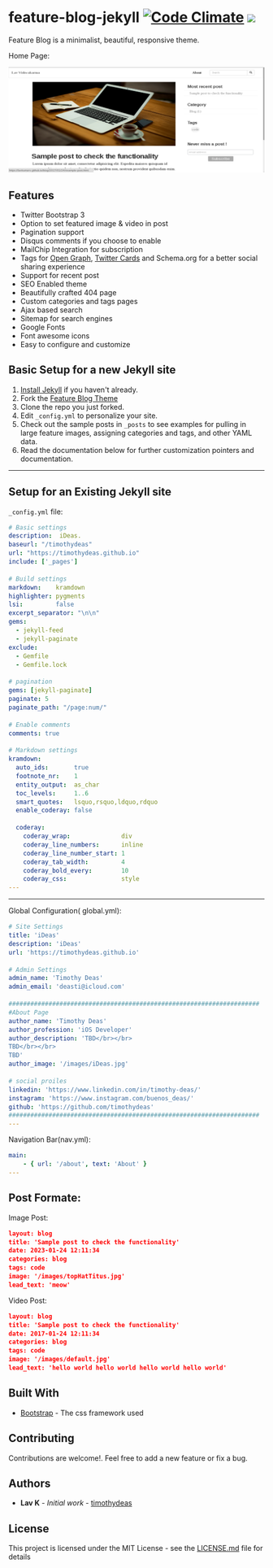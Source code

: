 # feature-blog-jekyll [![Code Climate](https://codeclimate.com/github/lavkumarv/feature-blog-jekyll/badges/gpa.svg)](https://codeclimate.com/github/lavkumarv/feature-blog-jekyll) <a href="https://codeclimate.com/github/lavkumarv/feature-blog-jekyll"><img src="https://codeclimate.com/github/lavkumarv/feature-blog-jekyll/badges/issue_count.svg" /></a>

Feature Blog is a minimalist, beautiful, responsive theme.

Home Page:

![home](home.jpg "home")

## Features

* Twitter Bootstrap 3
* Option to set featured image & video in post
* Pagination support
* Disqus comments if you choose to enable
* MailChip Integration for subscription
* Tags for [Open Graph](https://developers.facebook.com/docs/opengraph/), [Twitter Cards](https://dev.twitter.com/docs/cards) and Schema.org for a better social sharing experience
* Support for recent post
* SEO Enabled theme
* Beautifully crafted 404 page
* Custom categories and tags pages
* Ajax based search
* Sitemap for search engines
* Google Fonts
* Font awesome icons
* Easy to configure and customize

## Basic Setup for a new Jekyll site

1. [Install Jekyll](http://jekyllrb.com) if you haven't already.
2. Fork the [Feature Blog Theme](https://github.com/lavkumarv/feature-blog-jekyll/fork)
3. Clone the repo you just forked.
4. Edit `_config.yml` to personalize your site.
5. Check out the sample posts in `_posts` to see examples for pulling in large feature images, assigning categories and tags, and other YAML data.
6. Read the documentation below for further customization pointers and documentation.

---

## Setup for an Existing Jekyll site

`_config.yml` file:

``` yaml
# Basic settings
description:  iDeas.
baseurl: "/timothydeas"
url: "https://timothydeas.github.io"
include: ['_pages']

# Build settings
markdown:    kramdown
highlighter: pygments
lsi:         false
excerpt_separator: "\n\n"
gems:
  - jekyll-feed
  - jekyll-paginate
exclude:
  - Gemfile
  - Gemfile.lock

# pagination
gems: [jekyll-paginate]
paginate: 5
paginate_path: "/page:num/"

# Enable comments
comments: true

# Markdown settings
kramdown:
  auto_ids:       true
  footnote_nr:    1
  entity_output:  as_char
  toc_levels:     1..6
  smart_quotes:   lsquo,rsquo,ldquo,rdquo
  enable_coderay: false

  coderay:
    coderay_wrap:              div
    coderay_line_numbers:      inline
    coderay_line_number_start: 1
    coderay_tab_width:         4
    coderay_bold_every:        10
    coderay_css:               style
---
```
---
Global Configuration( global.yml):
``` yaml
# Site Settings
title: 'iDeas'
description: 'iDeas'
url: 'https://timothydeas.github.io'

# Admin Settings
admin_name: 'Timothy Deas'
admin_email: 'deasti@icloud.com'

#####################################################################
#About Page
author_name: 'Timothy Deas'
author_profession: 'iOS Developer'
author_description: 'TBD</br></br>
TBD</br></br>
TBD'
author_image: '/images/iDeas.jpg'

# social proiles
linkedin: 'https://www.linkedin.com/in/timothy-deas/'
instagram: 'https://www.instagram.com/buenos_deas/'
github: 'https://github.com/timothydeas'
#####################################################################
---
```
Navigation Bar(nav.yml):
``` yaml
main:
    - { url: '/about', text: 'About' }
---
```

## Post Formate:

Image Post:
``` json
layout: blog
title: 'Sample post to check the functionality'
date: 2023-01-24 12:11:34
categories: blog
tags: code
image: '/images/topHatTitus.jpg'
lead_text: 'meow'
```
Video Post:
``` json
layout: blog
title: 'Sample post to check the functionality'
date: 2017-01-24 12:11:34
categories: blog
tags: code
image: '/images/default.jpg'
lead_text: 'hello world hello world hello world hello world'
```
## Built With

* [Bootstrap](http://getbootstrap.com/) - The css framework used

## Contributing

Contributions are welcome!. Feel free to add a new feature or fix a bug.

## Authors

* **Lav K** - *Initial work* - [timothydeas](https://github.com/timothydeas )

## License

This project is licensed under the MIT License - see the [LICENSE.md](LICENSE.md) file for details
